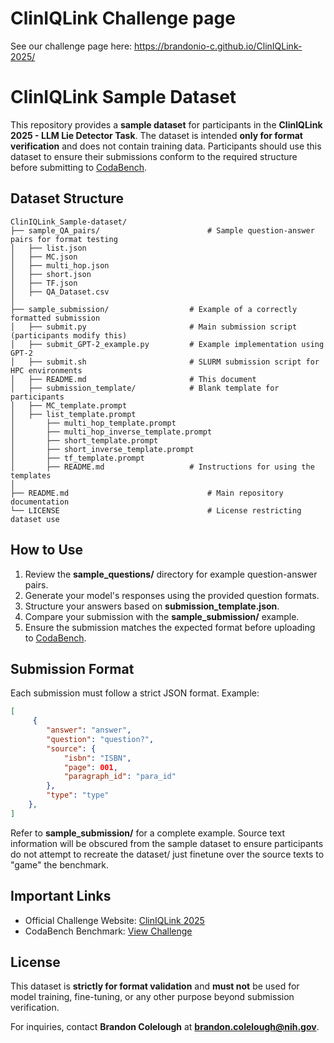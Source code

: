 # ClinIQLink Challenge page

See our challenge page here: https://brandonio-c.github.io/ClinIQLink-2025/


# ClinIQLink Sample Dataset

This repository provides a **sample dataset** for participants in the **ClinIQLink 2025 - LLM Lie Detector Task**. The dataset is intended **only for format verification** and does not contain training data. Participants should use this dataset to ensure their submissions conform to the required structure before submitting to [CodaBench](https://www.codabench.org/competitions/5117/).

## Dataset Structure
```
ClinIQLink_Sample-dataset/
├── sample_QA_pairs/                        # Sample question-answer pairs for format testing
│   ├── list.json
│   ├── MC.json
│   ├── multi_hop.json
│   ├── short.json
│   ├── TF.json
│   ├── QA_Dataset.csv
│ 
├── sample_submission/                  # Example of a correctly formatted submission
│   ├── submit.py                       # Main submission script (participants modify this)
│   ├── submit_GPT-2_example.py         # Example implementation using GPT-2
│   ├── submit.sh                       # SLURM submission script for HPC environments
│   ├── README.md                       # This document
│   ├── submission_template/            # Blank template for participants
│   ├── MC_template.prompt
│   ├── list_template.prompt
│       ├── multi_hop_template.prompt
│       ├── multi_hop_inverse_template.prompt
│       ├── short_template.prompt
│       ├── short_inverse_template.prompt
│       ├── tf_template.prompt
│       ├── README.md                   # Instructions for using the templates
│ 
├── README.md                               # Main repository documentation
└── LICENSE                                 # License restricting dataset use
```

## How to Use
1. Review the **sample_questions/** directory for example question-answer pairs.
2. Generate your model's responses using the provided question formats.
3. Structure your answers based on **submission_template.json**.
4. Compare your submission with the **sample_submission/** example.
5. Ensure the submission matches the expected format before uploading to [CodaBench](https://www.codabench.org/competitions/5117/).

## Submission Format
Each submission must follow a strict JSON format. Example:
```json
[
     {
        "answer": "answer",
        "question": "question?",
        "source": {
            "isbn": "ISBN",
            "page": 001,
            "paragraph_id": "para_id"
        },
        "type": "type"
    },
]
```
Refer to **sample_submission/** for a complete example.
Source text information will be obscured from the sample dataset to ensure participants do not attempt to recreate the dataset/ just finetune over the source texts to "game" the benchmark. 

## Important Links
- Official Challenge Website: [ClinIQLink 2025](https://brandonio-c.github.io/ClinIQLink-2025/)
- CodaBench Benchmark: [View Challenge](https://www.codabench.org/competitions/5117/)

## License
This dataset is **strictly for format validation** and **must not** be used for model training, fine-tuning, or any other purpose beyond submission verification.

For inquiries, contact **Brandon Colelough** at **brandon.colelough@nih.gov**.

